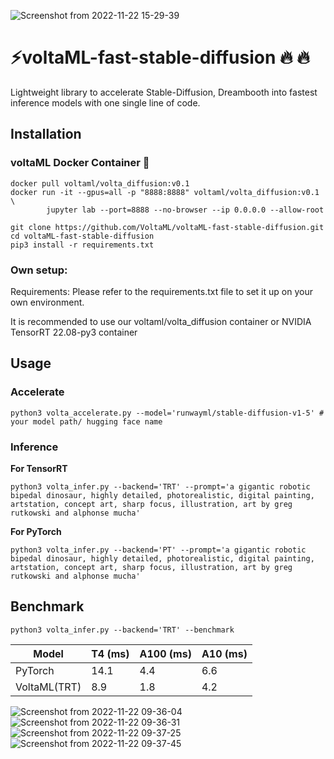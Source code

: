 ![Screenshot from 2022-11-22 15-29-39](https://user-images.githubusercontent.com/107309002/203284627-fa180962-75b1-41dd-83a7-124b74a1fcdf.png)


# ⚡voltaML-fast-stable-diffusion 🔥 🔥 
Lightweight library to accelerate Stable-Diffusion, Dreambooth into fastest inference models with one single line of code.

## Installation

### voltaML Docker Container 🐳
````
docker pull voltaml/volta_diffusion:v0.1
docker run -it --gpus=all -p "8888:8888" voltaml/volta_diffusion:v0.1 \ 
        jupyter lab --port=8888 --no-browser --ip 0.0.0.0 --allow-root
        
git clone https://github.com/VoltaML/voltaML-fast-stable-diffusion.git
cd voltaML-fast-stable-diffusion
pip3 install -r requirements.txt
````

### Own setup:

Requirements: Please refer to the requirements.txt file to set it up on your own environment.

It is recommended to use our voltaml/volta_diffusion container or NVIDIA TensorRT 22.08-py3 container

## Usage

### Accelerate
```
python3 volta_accelerate.py --model='runwayml/stable-diffusion-v1-5' # your model path/ hugging face name
```

### Inference

**For TensorRT**
```
python3 volta_infer.py --backend='TRT' --prompt='a gigantic robotic bipedal dinosaur, highly detailed, photorealistic, digital painting, artstation, concept art, sharp focus, illustration, art by greg rutkowski and alphonse mucha'
```
**For PyTorch**
```
python3 volta_infer.py --backend='PT' --prompt='a gigantic robotic bipedal dinosaur, highly detailed, photorealistic, digital painting, artstation, concept art, sharp focus, illustration, art by greg rutkowski and alphonse mucha'
```
## Benchmark
```
python3 volta_infer.py --backend='TRT' --benchmark
```

| Model          | T4 (ms)      | A100 (ms)      | A10 (ms)       |
|----------------|--------------|----------------|----------------|
| PyTorch        |     14.1      | 4.4            | 6.6           |
| VoltaML(TRT)   |     8.9      | 1.8            | 4.2           |


![Screenshot from 2022-11-22 09-36-04](https://user-images.githubusercontent.com/107309002/203323895-07f2cec6-d745-4955-9605-e8a4f6b3f613.png)
![Screenshot from 2022-11-22 09-36-31](https://user-images.githubusercontent.com/107309002/203323901-b12dd1ba-044d-4b2a-89aa-f04e418d949a.png)
![Screenshot from 2022-11-22 09-37-25](https://user-images.githubusercontent.com/107309002/203323904-9bfe698b-0469-4da5-bac0-7d437c805607.png)
![Screenshot from 2022-11-22 09-37-45](https://user-images.githubusercontent.com/107309002/203323906-11262ba3-d5f8-47f3-80e8-e970c3af93a1.png)
